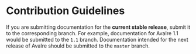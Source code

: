 # Contribution Guidelines

If you are submitting documentation for the **current stable release**, submit it to the corresponding branch. For example, documentation for AvaIre 1.1 would be submitted to the `1.1` branch. Documentation intended for the next release of AvaIre should be submitted to the `master` branch.
